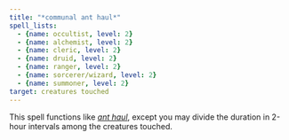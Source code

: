 ```yaml
---
title: "*communal ant haul*"
spell_lists:
  - {name: occultist, level: 2}
  - {name: alchemist, level: 2}
  - {name: cleric, level: 2}
  - {name: druid, level: 2}
  - {name: ranger, level: 2}
  - {name: sorcerer/wizard, level: 2}
  - {name: summoner, level: 2}
target: creatures touched
---
```


This spell functions like [*ant haul*](/spells/ant-haul/), except you may divide the duration in 2-hour intervals among the creatures touched.

